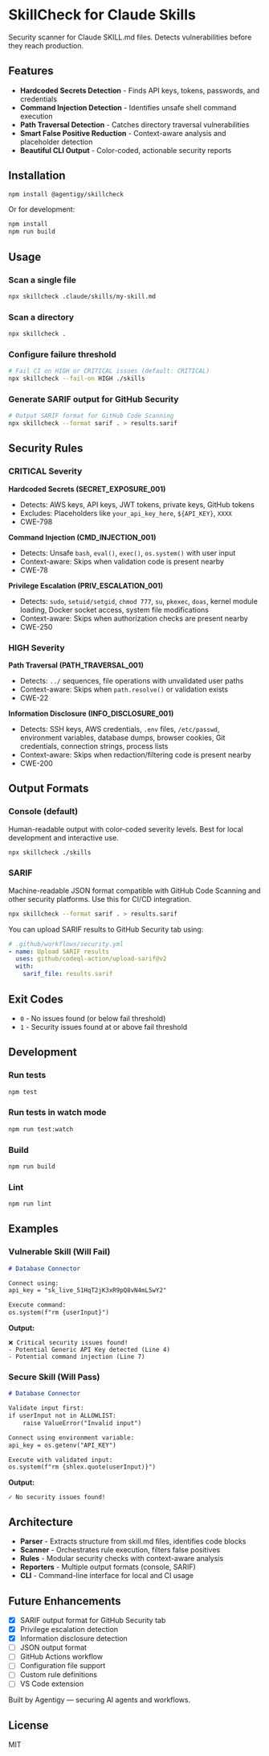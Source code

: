 # SkillCheck for Claude Skills

Security scanner for Claude SKILL.md files. Detects vulnerabilities before they reach production.

## Features

- **Hardcoded Secrets Detection** - Finds API keys, tokens, passwords, and credentials
- **Command Injection Detection** - Identifies unsafe shell command execution
- **Path Traversal Detection** - Catches directory traversal vulnerabilities
- **Smart False Positive Reduction** - Context-aware analysis and placeholder detection
- **Beautiful CLI Output** - Color-coded, actionable security reports

## Installation

```bash
npm install @agentigy/skillcheck
```

Or for development:
```bash
npm install
npm run build
```

## Usage

### Scan a single file
```bash
npx skillcheck .claude/skills/my-skill.md
```

### Scan a directory
```bash
npx skillcheck .
```

### Configure failure threshold
```bash
# Fail CI on HIGH or CRITICAL issues (default: CRITICAL)
npx skillcheck --fail-on HIGH ./skills
```

### Generate SARIF output for GitHub Security
```bash
# Output SARIF format for GitHub Code Scanning
npx skillcheck --format sarif . > results.sarif
```

## Security Rules

### CRITICAL Severity

**Hardcoded Secrets (SECRET_EXPOSURE_001)**
- Detects: AWS keys, API keys, JWT tokens, private keys, GitHub tokens
- Excludes: Placeholders like `your_api_key_here`, `${API_KEY}`, `XXXX`
- CWE-798

**Command Injection (CMD_INJECTION_001)**
- Detects: Unsafe `bash`, `eval()`, `exec()`, `os.system()` with user input
- Context-aware: Skips when validation code is present nearby
- CWE-78

**Privilege Escalation (PRIV_ESCALATION_001)**
- Detects: `sudo`, `setuid/setgid`, `chmod 777`, `su`, `pkexec`, `doas`, kernel module loading, Docker socket access, system file modifications
- Context-aware: Skips when authorization checks are present nearby
- CWE-250

### HIGH Severity

**Path Traversal (PATH_TRAVERSAL_001)**
- Detects: `../` sequences, file operations with unvalidated user paths
- Context-aware: Skips when `path.resolve()` or validation exists
- CWE-22

**Information Disclosure (INFO_DISCLOSURE_001)**
- Detects: SSH keys, AWS credentials, `.env` files, `/etc/passwd`, environment variables, database dumps, browser cookies, Git credentials, connection strings, process lists
- Context-aware: Skips when redaction/filtering code is present nearby
- CWE-200

## Output Formats

### Console (default)
Human-readable output with color-coded severity levels. Best for local development and interactive use.

```bash
npx skillcheck ./skills
```

### SARIF
Machine-readable JSON format compatible with GitHub Code Scanning and other security platforms. Use this for CI/CD integration.

```bash
npx skillcheck --format sarif . > results.sarif
```

You can upload SARIF results to GitHub Security tab using:
```yaml
# .github/workflows/security.yml
- name: Upload SARIF results
  uses: github/codeql-action/upload-sarif@v2
  with:
    sarif_file: results.sarif
```

## Exit Codes

- `0` - No issues found (or below fail threshold)
- `1` - Security issues found at or above fail threshold

## Development

### Run tests
```bash
npm test
```

### Run tests in watch mode
```bash
npm run test:watch
```

### Build
```bash
npm run build
```

### Lint
```bash
npm run lint
```

## Examples

### Vulnerable Skill (Will Fail)

```markdown
# Database Connector

Connect using:
api_key = "sk_live_51HqT2jK3xR9pQ8vN4mL5wY2"

Execute command:
os.system(f"rm {userInput}")
```

**Output:**
```
❌ Critical security issues found!
- Potential Generic API Key detected (Line 4)
- Potential command injection (Line 7)
```

### Secure Skill (Will Pass)

```markdown
# Database Connector

Validate input first:
if userInput not in ALLOWLIST:
    raise ValueError("Invalid input")

Connect using environment variable:
api_key = os.getenv("API_KEY")

Execute with validated input:
os.system(f"rm {shlex.quote(userInput)}")
```

**Output:**
```
✓ No security issues found!
```

## Architecture

- **Parser** - Extracts structure from skill.md files, identifies code blocks
- **Scanner** - Orchestrates rule execution, filters false positives
- **Rules** - Modular security checks with context-aware analysis
- **Reporters** - Multiple output formats (console, SARIF)
- **CLI** - Command-line interface for local and CI usage

## Future Enhancements

- [x] SARIF output format for GitHub Security tab
- [x] Privilege escalation detection
- [x] Information disclosure detection
- [ ] JSON output format
- [ ] GitHub Actions workflow
- [ ] Configuration file support
- [ ] Custom rule definitions
- [ ] VS Code extension

Built by Agentigy — securing AI agents and workflows.

## License

MIT
